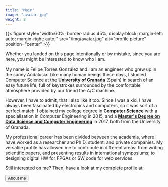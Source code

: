 ```yaml
---
title: "Main"
image: "avatar.jpg"
weight: 8
---
```


{{< figure style="width:60%; border-radius:45%; display:block; margin-left: auto; margin-right: auto;" src="/img/avatar.jpg" alt="profile picture" position="center" >}}

Whether you landed on this page intentionally or by mistake, since you are here, you might be interested to know who
I am.

My name is Felipe Torres González and I am an engineer who grew up in the sunny Andalusia. Like many human beings
these days, I studied Computer Science at the [**University of Granada**](https://www.ugr.es/en) (Spain) in search of an
easy future life, full of keystrokes surrounded by the comfortable atmosphere provided by our friend the A/C machine.

However, I have to admit, that I also like it too. Since I was a kid, I have always been fascinated by electronics and
computers, so it was sort of a perfect match. I obtained my college degree in
[**Computer Science**](https://grados.ugr.es/informatica/) with a specialisation in Computer Engineering in 2015, and
a [**Master's Degree on Data Science and Computer Engineering**](https://masteres.ugr.es/datcom/) in 2017, both from
the University of Granada.

My professional career has been divided between the academia, where I have worked as a researcher and Ph.D. student;
and private companies. My versatile profile has allowed me to contribute in different areas: from writing scientific
papers, and presenting results in international symposiums; to designing digital HW for FPGAs or SW code for web services.

Still interested on me? Then, have a look at my complete profile at:

<a href="./about/index.html" class="button inline"><button>About me</button></a>

